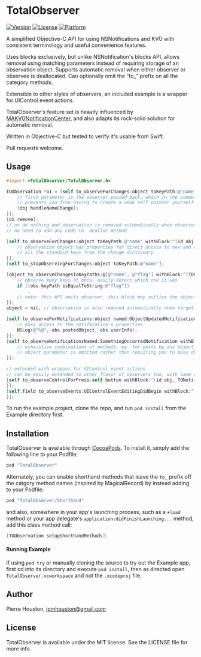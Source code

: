 # TotalObserver

[![Version](https://img.shields.io/cocoapods/v/TotalObserver.svg?style=flat)](http://cocoapods.org/pods/TotalObserver)
[![License](https://img.shields.io/cocoapods/l/TotalObserver.svg?style=flat)](http://cocoapods.org/pods/TotalObserver)
[![Platform](https://img.shields.io/cocoapods/p/TotalObserver.svg?style=flat)](http://cocoapods.org/pods/TotalObserver)

A simplified Objective-C API for using NSNotifications and KVO with consistent terminology and useful convenience features.

Uses blocks exclusively, but unlike NSNotification's blocks API, allows removal using matching parameters instead of requiring storage of an observation object. Supports automatic removal when either observer or observee is deallocated. Can optionally omit the “to_” prefix on all the category methods.

Extensible to other styles of observers, an included example is a wrapper for UIControl event actions.

TotalObserver's feature set is heavily influenced by [MAKVONotificationCenter](http://github.com/mikeash/MAKVONotificationCenter), and also adapts its rock-solid solution for automatic removal.

Written in Objective-C but tested to verify it's usable from Swift.

Pull requests welcome.

## Usage

```objective-c
#import <TotalObserver/TotalObserver.h>

TOObservation *o1 = [self to_observeForChanges:object toKeyPath:@"name" withBlock:^(ViewController *obj, TOKVOObservation *obs) {
    // first parameter is the observer passed back, which in the common case is self
    // prevents you from having to create a weak self pointer yourself
    [obj handleNameChange];
}];
[o1 remove];
// or do nothing and observation is removed automatically when observer is deallocated
// no need to add any code to -dealloc method

[self to_observeForChanges:object toKeyPath:@"name" withBlock:^(id obj, TOKVOObservation *obs) {
    // observation object has properties for direct access to new and old values
    // all the standard keys from the change dictionary
}];
[self to_stopObservingForChanges:object toKeyPath:@"name"];

[object to_observeChangesToKeyPaths:@[@"name", @"flag"] withBlock:^(TOKVOObservation *obs) {
    // observe many keys at once, easily detect which one it was
    if ([obs.keyPath isEqualToString:@"flag"])
    	;
    // note: this API omits observer, this block may outlive the object whose method made this call!
}];
object = nil; // observation is also removed automatically when target of observation is deallocated

[self to_observeForNotifications:object named:ObjectUpdatedNotification withBlock:^(id obj, TONotificationObservation *obs) {
    // easy access to the notification's properties
    NSLog(@"%@", obs.postedObject, obs.userInfo);
}];
[self to_observeNotificationsNamed:SomethingOccurredNotification withBlock:^(TONotificationObservation *obs) {
    // exhaustive combinations of methods, eg. for posts by any object
    // object parameter is omitted rather than requiring you to pass object:nil
}];

// extended with wrapper for UIControl event actions
// can be easily extended to other flavor of observers too, with same autoremoval behavior
[self to_observeControlForPress:self.button withBlock:^(id obj, TONotificationObservation *obs) {
}];
[self.field to_observeEvents:UIControlEventEditingDidBegin withBlock:^(TOObservation *obs) {
}];
```

To run the example project, clone the repo, and run `pod install` from the Example directory first.

## Installation

TotalObserver is available through [CocoaPods](http://cocoapods.org). To install
it, simply add the following line to your Podfile:

```ruby
pod "TotalObserver"
```

Alternately, you can enable shorthand methods that leave the `to_` prefix off the catgory method names (inspired by MagicalRecord) by instead adding to your Podfile:

```ruby
pod "TotalObserver/Shorthand"
```

and also, somewhere in your app's launching process, such as a `+load` method or your app delegate's `application:didFinishLaunching...` method, add this class method call:

```objective-c
[TOObservation setupShorthandMethods];
```

#### Running Example

If using `pod try` or manually cloning the source to try out the Example app, first cd into its directory and execute `pod install`, then as directed open `TotalObserver.xcworkspace` and not the `.xcodeproj` file.


## Author

Pierre Houston, jpmhouston@gmail.com

## License

TotalObserver is available under the MIT license. See the LICENSE file for more info.
